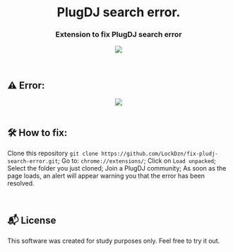 <h1 align="center">
	PlugDJ search error.
</h1>

<h3 align="center">
    Extension to fix PlugDJ search error
</h3>
<p align="center">
  <a href="https://twitter.com/intent/user?screen_name=LockDzn_">
    <img src="https://img.shields.io/twitter/url/https/twitter.com/intent/user.svg?label=Seguir%20LockDzn&style=social">
  </a>
  </p>
  
<br>

## ⚠️ Error:

<p align="center">
    <img src="https://i.imgur.com/bRyo5Kv.png"><br>
<br>

## 🛠️ How to fix:


Clone this repository `git clone https://github.com/LockDzn/fix-pludj-search-error.git`;
Go to: `chrome://extensions/`;
Click on `Load unpacked`;
Select the folder you just cloned;
Join a PlugDJ community;
As soon as the page loads, an alert will appear warning you that the error has been resolved.

<br>

## :mailbox_with_mail: License

This software was created for study purposes only. Feel free to try it out.
